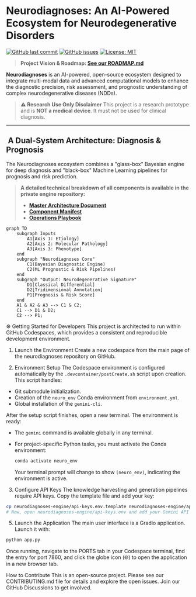 # Neurodiagnoses: An AI-Powered Ecosystem for Neurodegenerative Disorders

[![GitHub last commit](https://img.shields.io/github/last-commit/Fundacion-de-Neurociencias/neurodiagnoses)](https://github.com/Fundacion-de-Neurociencias/neurodiagnoses/commits/main)
[![GitHub issues](https://img.shields.io/github/issues/Fundacion-de-Neurociencias/neurodiagnoses)](https://github.com/Fundacion-de-Neurociencias/neurodiagnoses/issues)
[![License: MIT](https://img.shields.io/badge/License-MIT-yellow.svg)](https://opensource.org/licenses/MIT)

> **Project Vision & Roadmap: [See our ROADMAP.md](ROADMAP.md)**

**Neurodiagnoses** is an AI-powered, open-source ecosystem designed to integrate multi-modal data and advanced computational models to enhance the diagnostic precision, risk assessment, and prognostic understanding of complex neurodegenerative diseases (NDDs).

> **⚠️ Research Use Only Disclaimer**
> This project is a research prototype and is **NOT a medical device**. It must not be used for clinical diagnosis.

---

## ️ A Dual-System Architecture: Diagnosis & Prognosis

The Neurodiagnoses ecosystem combines a "glass-box" Bayesian engine for deep diagnosis and "black-box" Machine Learning pipelines for prognosis and risk prediction.

> **A detailed technical breakdown of all components is available in the private engine repository:**
> - **[Master Architecture Document](neurodiagnoses-engine/ARCHITECTURE.md)**
> - **[Component Manifest](neurodiagnoses-engine/MANIFEST.md)**
> - **[Operations Playbook](neurodiagnoses-engine/PLAYBOOK.md)**

```mermaid
graph TD
    subgraph Inputs
        A1[Axis 1: Etiology]
        A2[Axis 2: Molecular Pathology]
        A3[Axis 3: Phenotype]
    end
    subgraph "Neurodiagnoses Core"
        C1(Bayesian Diagnostic Engine)
        C2(ML Prognostic & Risk Pipelines)
    end
    subgraph "Output: Neurodegenerative Signature"
        D1[Classical Differential]
        D2[Tridimensional Annotation]
        P1[Prognosis & Risk Score]
    end
    A1 & A2 & A3 --> C1 & C2;
    C1 --> D1 & D2;
    C2 --> P1;
```
⚙️ Getting Started for Developers
This project is architected to run within GitHub Codespaces, which provides a consistent and reproducible development environment.

1. Launch the Environment
Create a new codespace from the main page of the neurodiagnoses repository on GitHub.

2. Environment Setup
The Codespace environment is configured automatically by the `.devcontainer/postCreate.sh` script upon creation. This script handles:
- Git submodule initialization.
- Creation of the `neuro_env` Conda environment from `environment.yml`.
- Global installation of the `gemini-cli`.
 
After the setup script finishes, open a new terminal. The environment is ready:
- The `gemini` command is available globally in any terminal.
- For project-specific Python tasks, you must activate the Conda environment:
 
  ```bash
  conda activate neuro_env
  ```
 
  Your terminal prompt will change to show `(neuro_env)`, indicating the environment is active.

3. Configure API Keys
The knowledge harvesting and generation pipelines require API keys. Copy the template file and add your key:

```bash
cp neurodiagnoses-engine/api-keys.env.template neurodiagnoses-engine/api-keys.env
# Now, open neurodiagnoses-engine/api-keys.env and add your Gemini API key.
```

5. Launch the Application
The main user interface is a Gradio application. Launch it with:

```bash
python app.py
```

Once running, navigate to the PORTS tab in your Codespace terminal, find the entry for port 7860, and click the globe icon (🌐) to open the application in a new browser tab.

How to Contribute
This is an open-source project. Please see our CONTRIBUTING.md file for details and explore the open issues. Join our GitHub Discussions to get involved.
